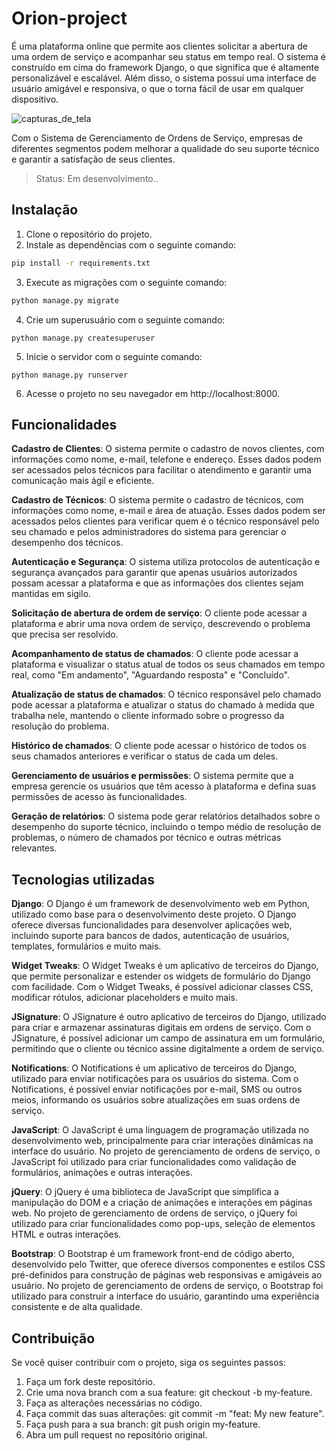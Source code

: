 # Orion-project
É uma plataforma online que permite aos clientes solicitar a abertura de uma ordem de serviço e acompanhar seu status em tempo real.
O sistema é construído em cima do framework Django, o que significa que é altamente personalizável e escalável. Além disso, o sistema possui uma interface de usuário amigável e responsiva, o que o torna fácil de usar em qualquer dispositivo.

![capturas_de_tela](https://user-images.githubusercontent.com/20466094/226771158-f5074ef3-85b3-4aaa-abb6-97afbfc6816b.gif)

Com o Sistema de Gerenciamento de Ordens de Serviço, empresas de diferentes segmentos podem melhorar a qualidade do seu suporte técnico e garantir a satisfação de seus clientes.
> Status: Em desenvolvimento..

## Instalação
1. Clone o repositório do projeto.
2. Instale as dependências com o seguinte comando:

```sh
pip install -r requirements.txt
```

3. Execute as migrações com o seguinte comando:

```sh
python manage.py migrate
```

4. Crie um superusuário com o seguinte comando:

```
python manage.py createsuperuser
```

5. Inicie o servidor com o seguinte comando:
```
python manage.py runserver
```

6. Acesse o projeto no seu navegador em http://localhost:8000.

## Funcionalidades
**Cadastro de Clientes**: O sistema permite o cadastro de novos clientes, com informações como nome, e-mail, telefone e endereço. Esses dados podem ser acessados pelos técnicos para facilitar o atendimento e garantir uma comunicação mais ágil e eficiente.

**Cadastro de Técnicos**: O sistema permite o cadastro de técnicos, com informações como nome, e-mail e área de atuação. Esses dados podem ser acessados pelos clientes para verificar quem é o técnico responsável pelo seu chamado e pelos administradores do sistema para gerenciar o desempenho dos técnicos.

**Autenticação e Segurança**: O sistema utiliza protocolos de autenticação e segurança avançados para garantir que apenas usuários autorizados possam acessar a plataforma e que as informações dos clientes sejam mantidas em sigilo.

**Solicitação de abertura de ordem de serviço**: O cliente pode acessar a plataforma e abrir uma nova ordem de serviço, descrevendo o problema que precisa ser resolvido.

**Acompanhamento de status de chamados**: O cliente pode acessar a plataforma e visualizar o status atual de todos os seus chamados em tempo real, como "Em andamento", "Aguardando resposta" e "Concluído".

**Atualização de status de chamados**: O técnico responsável pelo chamado pode acessar a plataforma e atualizar o status do chamado à medida que trabalha nele, mantendo o cliente informado sobre o progresso da resolução do problema.

**Histórico de chamados**: O cliente pode acessar o histórico de todos os seus chamados anteriores e verificar o status de cada um deles.

**Gerenciamento de usuários e permissões**: O sistema permite que a empresa gerencie os usuários que têm acesso à plataforma e defina suas permissões de acesso às funcionalidades.

**Geração de relatórios**: O sistema pode gerar relatórios detalhados sobre o desempenho do suporte técnico, incluindo o tempo médio de resolução de problemas, o número de chamados por técnico e outras métricas relevantes.

## Tecnologias utilizadas
**Django**: O Django é um framework de desenvolvimento web em Python, utilizado como base para o desenvolvimento deste projeto. O Django oferece diversas funcionalidades para desenvolver aplicações web, incluindo suporte para bancos de dados, autenticação de usuários, templates, formulários e muito mais.

**Widget Tweaks**: O Widget Tweaks é um aplicativo de terceiros do Django, que permite personalizar e estender os widgets de formulário do Django com facilidade. Com o Widget Tweaks, é possível adicionar classes CSS, modificar rótulos, adicionar placeholders e muito mais.

**JSignature**: O JSignature é outro aplicativo de terceiros do Django, utilizado para criar e armazenar assinaturas digitais em ordens de serviço. Com o JSignature, é possível adicionar um campo de assinatura em um formulário, permitindo que o cliente ou técnico assine digitalmente a ordem de serviço.

**Notifications**: O Notifications é um aplicativo de terceiros do Django, utilizado para enviar notificações para os usuários do sistema. Com o Notifications, é possível enviar notificações por e-mail, SMS ou outros meios, informando os usuários sobre atualizações em suas ordens de serviço.

**JavaScript**: O JavaScript é uma linguagem de programação utilizada no desenvolvimento web, principalmente para criar interações dinâmicas na interface do usuário. No projeto de gerenciamento de ordens de serviço, o JavaScript foi utilizado para criar funcionalidades como validação de formulários, animações e outras interações.

**jQuery**: O jQuery é uma biblioteca de JavaScript que simplifica a manipulação do DOM e a criação de animações e interações em páginas web. No projeto de gerenciamento de ordens de serviço, o jQuery foi utilizado para criar funcionalidades como pop-ups, seleção de elementos HTML e outras interações.

**Bootstrap**: O Bootstrap é um framework front-end de código aberto, desenvolvido pelo Twitter, que oferece diversos componentes e estilos CSS pré-definidos para construção de páginas web responsivas e amigáveis ao usuário. No projeto de gerenciamento de ordens de serviço, o Bootstrap foi utilizado para construir a interface do usuário, garantindo uma experiência consistente e de alta qualidade.

## Contribuição
Se você quiser contribuir com o projeto, siga os seguintes passos:
1. Faça um fork deste repositório.
2. Crie uma nova branch com a sua feature: git checkout -b my-feature.
3. Faça as alterações necessárias no código.
4. Faça commit das suas alterações: git commit -m "feat: My new feature".
5. Faça push para a sua branch: git push origin my-feature.
6. Abra um pull request no repositório original.
